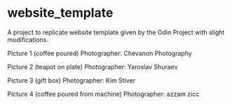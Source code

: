 # website_template

A project to replicate website template given by the Odin Project with slight modifications. 

Picture 1 (coffee poured)
Photographer: Chevanon Photography

Picture 2 (teapot on plate)
Photographer: Yaroslav Shuraev

Picture 3 (gift box)
Photographer:  Kim Stiver

Picture 4 (coffee poured from machine)
Photographer: azzam zicc 